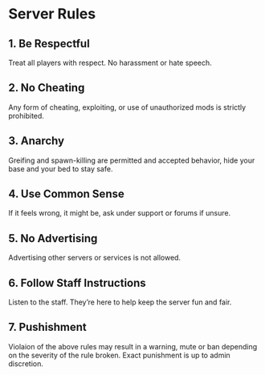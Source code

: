 # Server Rules

## 1. Be Respectful
Treat all players with respect. No harassment or hate speech.

## 2. No Cheating
Any form of cheating, exploiting, or use of unauthorized mods is strictly prohibited.

## 3. Anarchy
Greifing and spawn-killing are permitted and accepted behavior, hide your base and your bed to stay safe.

## 4. Use Common Sense
If it feels wrong, it might be, ask under support or forums if unsure.

## 5. No Advertising
Advertising other servers or services is not allowed.

## 6. Follow Staff Instructions
Listen to the staff. They’re here to help keep the server fun and fair.

## 7. Pushishment
Violaion of the above rules may result in a warning, mute or ban depending on the severity of the rule broken. Exact punishment is up to admin discretion.

